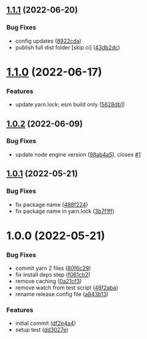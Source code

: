 ## [1.1.1](https://github.com/welingtonms/library/compare/v1.1.0...v1.1.1) (2022-06-20)


### Bug Fixes

* config updates ([8922cda](https://github.com/welingtonms/library/commit/8922cda87d80f4678b915496980809f6b958fe36))
* publish full dist folder [skip ci] ([43db2dc](https://github.com/welingtonms/library/commit/43db2dc70c3e64ff3cf30cba8a3167a1db1789d7))

# [1.1.0](https://github.com/welingtonms/library/compare/v1.0.2...v1.1.0) (2022-06-17)


### Features

* update yarn.lock; esm build only ([5628db1](https://github.com/welingtonms/library/commit/5628db1a357aeec541616d6a35166b904354ad84))

## [1.0.2](https://github.com/welingtonms/library/compare/v1.0.1...v1.0.2) (2022-06-09)


### Bug Fixes

* update node engine version ([98ab4a5](https://github.com/welingtonms/library/commit/98ab4a571ed3be7cebc8078ed9707449277207a0)), closes [#1](https://github.com/welingtonms/library/issues/1)

## [1.0.1](https://github.com/welingtonms/library/compare/v1.0.0...v1.0.1) (2022-05-21)


### Bug Fixes

* fix package name ([488f224](https://github.com/welingtonms/library/commit/488f224bec331978d5a8dbdff649398d34ac96f7))
* fix package name in yarn.lock ([3b7f1ff](https://github.com/welingtonms/library/commit/3b7f1ff38c6cb949097760db17c87e96a1a8ef83))

# 1.0.0 (2022-05-21)


### Bug Fixes

* commit yarn 2 files ([80f6c29](https://github.com/welingtonms/library/commit/80f6c296877447c853846cb34e95592ebdaa46bd))
* fix install deps step ([f061cb2](https://github.com/welingtonms/library/commit/f061cb28a7a059d30493da2c60f7f36ec64001d4))
* remove caching ([0a21cf3](https://github.com/welingtonms/library/commit/0a21cf36776dacb64576c5218c6a1577afa0324c))
* remove watch from test script ([46f2aba](https://github.com/welingtonms/library/commit/46f2aba643785fef4e3eaad188b0a880853ae949))
* rename release config file ([a843b13](https://github.com/welingtonms/library/commit/a843b13c98524fd3b9cc1ea505547067cfcc6175))


### Features

* initial commit ([df2e4a4](https://github.com/welingtonms/library/commit/df2e4a4892a9ce8b6a2bd97b3089a6641344488c))
* setup test ([dd3027e](https://github.com/welingtonms/library/commit/dd3027e209b0433b263d378709f15bc07fd6249d))
